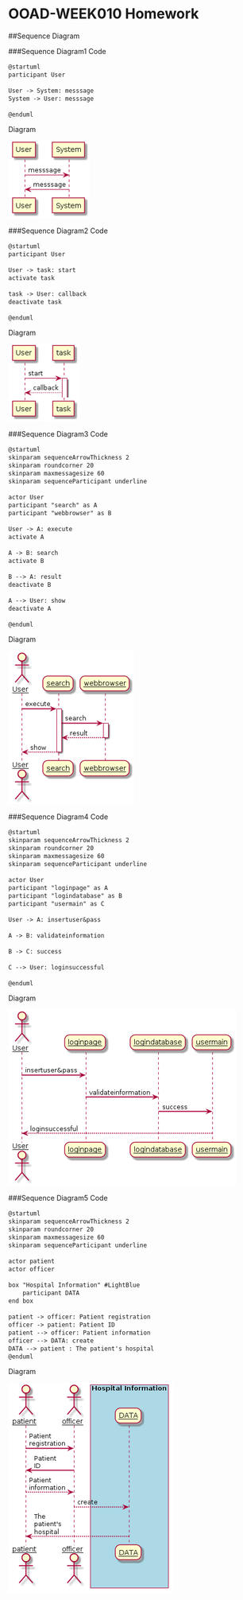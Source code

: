# OOAD-WEEK010 Homework
##Sequence Diagram

###Sequence Diagram1
Code
```
@startuml
participant User

User -> System: messsage
System -> User: messsage

@enduml
```
Diagram

<img src="https://github.com/pongsakorn194/OOAD-WEEK10/blob/master/Homework/Sequence%20Diagram01.png?raw=true ">

###Sequence Diagram2
Code
```
@startuml
participant User

User -> task: start
activate task

task -> User: callback
deactivate task

@enduml
```
Diagram

<img src="https://github.com/pongsakorn194/OOAD-WEEK10/blob/master/Homework/Sequence%20Diagram02.png?raw=true">

###Sequence Diagram3
Code
```
@startuml
skinparam sequenceArrowThickness 2
skinparam roundcorner 20
skinparam maxmessagesize 60
skinparam sequenceParticipant underline

actor User
participant "search" as A
participant "webbrowser" as B

User -> A: execute
activate A

A -> B: search
activate B

B --> A: result
deactivate B

A --> User: show
deactivate A

@enduml
```
Diagram

<img src="https://github.com/pongsakorn194/OOAD-WEEK10/blob/master/Homework/Sequence%20Diagram03.png?raw=true">

###Sequence Diagram4
Code
```
@startuml
skinparam sequenceArrowThickness 2
skinparam roundcorner 20
skinparam maxmessagesize 60
skinparam sequenceParticipant underline

actor User
participant "loginpage" as A
participant "logindatabase" as B
participant "usermain" as C

User -> A: insertuser&pass

A -> B: validateinformation

B -> C: success

C --> User: loginsuccessful

@enduml
```
Diagram

<img src="https://github.com/pongsakorn194/OOAD-WEEK10/blob/master/Homework/Sequence%20Diagram04.png?raw=true">

###Sequence Diagram5
Code
```
@startuml
skinparam sequenceArrowThickness 2
skinparam roundcorner 20
skinparam maxmessagesize 60
skinparam sequenceParticipant underline

actor patient
actor officer

box "Hospital Information" #LightBlue
	participant DATA
end box

patient -> officer: Patient registration
officer -> patient: Patient ID
patient --> officer: Patient information
officer --> DATA: create
DATA --> patient : The patient's hospital
@enduml
```
Diagram

<img src="https://github.com/pongsakorn194/OOAD-WEEK10/blob/master/Homework/Sequence%20Diagram05.png?raw=true">

